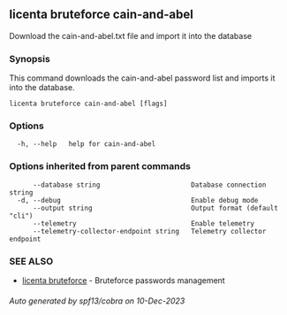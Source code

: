 ## licenta bruteforce cain-and-abel

Download the cain-and-abel.txt file and import it into the database

### Synopsis

This command downloads the cain-and-abel password list and imports it into the database.

```
licenta bruteforce cain-and-abel [flags]
```

### Options

```
  -h, --help   help for cain-and-abel
```

### Options inherited from parent commands

```
      --database string                       Database connection string
  -d, --debug                                 Enable debug mode
      --output string                         Output format (default "cli")
      --telemetry                             Enable telemetry
      --telemetry-collector-endpoint string   Telemetry collector endpoint
```

### SEE ALSO

* [licenta bruteforce](licenta_bruteforce.md)	 - Bruteforce passwords management

###### Auto generated by spf13/cobra on 10-Dec-2023
